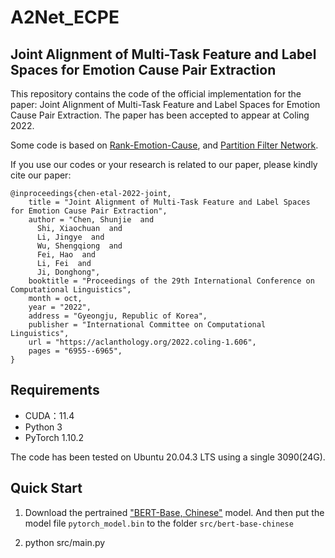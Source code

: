 # A2Net_ECPE

## Joint Alignment of Multi-Task Feature and Label Spaces for Emotion Cause Pair Extraction
This repository contains the code of the official implementation for the paper: Joint Alignment of Multi-Task Feature and Label Spaces for Emotion Cause Pair Extraction. The paper has been accepted to appear at Coling 2022.

Some code is based on [Rank-Emotion-Cause](https://github.com/Determined22/Rank-Emotion-Cause), and [Partition Filter Network](https://github.com/Coopercoppers/PFN).

If you use our codes or your research is related to our paper, please kindly cite our paper:

```
@inproceedings{chen-etal-2022-joint,
    title = "Joint Alignment of Multi-Task Feature and Label Spaces for Emotion Cause Pair Extraction",
    author = "Chen, Shunjie  and
      Shi, Xiaochuan  and
      Li, Jingye  and
      Wu, Shengqiong  and
      Fei, Hao  and
      Li, Fei  and
      Ji, Donghong",
    booktitle = "Proceedings of the 29th International Conference on Computational Linguistics",
    month = oct,
    year = "2022",
    address = "Gyeongju, Republic of Korea",
    publisher = "International Committee on Computational Linguistics",
    url = "https://aclanthology.org/2022.coling-1.606",
    pages = "6955--6965",
}

```

## Requirements
* CUDA：11.4
* Python 3
* PyTorch 1.10.2

The code has been tested on Ubuntu 20.04.3 LTS using a single 3090(24G).

## Quick Start
1. Download the pertrained ["BERT-Base, Chinese"](https://s3.amazonaws.com/models.huggingface.co/bert/bert-base-chinese.tar.gz) model. And then put the model file `pytorch_model.bin` to the folder `src/bert-base-chinese`

2. python src/main.py
